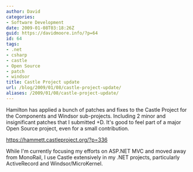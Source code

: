 ```yaml
---
author: David
categories:
- Software Development
date: 2009-01-08T03:18:26Z
guid: https://davidmoore.info/?p=64
id: 64
tags:
- .net
- csharp
- castle
- Open Source
- patch
- windsor
title: Castle Project update
url: /blog/2009/01/08/castle-project-update/
aliases: /2009/01/08/castle-project-update/
---
```


Hamilton has applied a bunch of patches and fixes to the Castle Project for the Components and Windsor sub-projects. Including 2 minor and insignificant patches that I submitted +D. It's good to feel part of a major Open Source project, even for a small contribution.

https://hammett.castleproject.org/?p=336

While I'm currently focusing my efforts on ASP.NET MVC and moved away from MonoRail, I use Castle extensively in my .NET projects, particularly ActiveRecord and Windsor/MicroKernel.